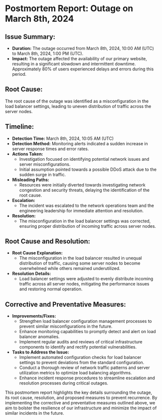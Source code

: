 # Postmortem Report: Outage on March 8th, 2024

## Issue Summary:
- **Duration:** The outage occurred from March 8th, 2024, 10:00 AM (UTC) to March 8th, 2024, 1:00 PM (UTC).
- **Impact:** The outage affected the availability of our primary website, resulting in a significant slowdown and intermittent downtime. Approximately 80% of users experienced delays and errors during this period.

## Root Cause:
The root cause of the outage was identified as a misconfiguration in the load balancer settings, leading to uneven distribution of traffic across the server nodes.

## Timeline:
- **Detection Time:** March 8th, 2024, 10:05 AM (UTC)
- **Detection Method:** Monitoring alerts indicated a sudden increase in server response times and error rates.
- **Actions Taken:** 
  - Investigation focused on identifying potential network issues and server misconfigurations.
  - Initial assumption pointed towards a possible DDoS attack due to the sudden surge in traffic.
- **Misleading Paths:** 
  - Resources were initially diverted towards investigating network congestion and security threats, delaying the identification of the root cause.
- **Escalation:** 
  - The incident was escalated to the network operations team and the engineering leadership for immediate attention and resolution.
- **Resolution:** 
  - The misconfiguration in the load balancer settings was corrected, ensuring proper distribution of incoming traffic across server nodes.

## Root Cause and Resolution:
- **Root Cause Explanation:** 
  - The misconfiguration in the load balancer resulted in unequal distribution of traffic, causing some server nodes to become overwhelmed while others remained underutilized.
- **Resolution Details:** 
  - Load balancer settings were adjusted to evenly distribute incoming traffic across all server nodes, mitigating the performance issues and restoring normal operation.

## Corrective and Preventative Measures:
- **Improvements/Fixes:**
  - Strengthen load balancer configuration management processes to prevent similar misconfigurations in the future.
  - Enhance monitoring capabilities to promptly detect and alert on load balancer anomalies.
  - Implement regular audits and reviews of critical infrastructure components to identify and rectify potential vulnerabilities.
- **Tasks to Address the Issue:**
  - Implement automated configuration checks for load balancer settings to prevent deviations from the standard configuration.
  - Conduct a thorough review of network traffic patterns and server utilization metrics to optimize load balancing algorithms.
  - Enhance incident response procedures to streamline escalation and resolution processes during critical outages.

This postmortem report highlights the key details surrounding the outage, its root cause, resolution, and proposed measures to prevent recurrence. By implementing the corrective and preventative measures outlined above, we aim to bolster the resilience of our infrastructure and minimize the impact of similar incidents in the future.